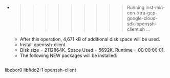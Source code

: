 * >>>>>>>>> Running inst-min-con-xtra-gcp-google-cloud-sdk-openssh-client.sh ...
  * After this operation, 4,671 kB of additional disk space will be used.
  * Install openssh-client.
  * Disk size = 2112864K. Space Used = 5692K. Runtime = 00:00:00:01.
  * The following NEW packages will be installed:
  ```bash
libcbor0 libfido2-1 openssh-client
  ```
